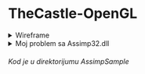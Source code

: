 # TheCastle-OpenGL

<details>
  <summary> Wireframe </summary> <br>
  
![image](https://user-images.githubusercontent.com/45834270/101497378-2f226800-396b-11eb-98c6-f92398f7e597.png)
</details>

<details>
  <summary> Moj problem sa Assimp32.dll </summary> <br>
  
  - ovo je resilo [problem](https://stackoverflow.com/questions/44764577/cannot-use-assimpnet-in-asp-net)
  - odnosno ubacivanjem Assimp32.dll u direktorijum SysWOW64
  
![image](https://user-images.githubusercontent.com/45834270/101498426-604f6800-396c-11eb-9a44-fe0d7d802c0a.png)

</details>

###### Kod je u direktorijumu *AssimpSample*

